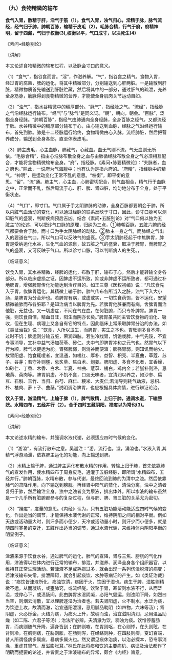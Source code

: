 ### （九）食物精微的输布

**食气入胃，散精于肝，淫气于筋（1）。食气入胃，浊气归心，淫精于脉，脉气流经，经气归于肺，肺朝百脉，输精于皮毛（2）。毛脉合精，行气于府，府精神明，留于四藏，气归于权衡(3),权衡以平，气口成寸，以决死生(4)**

《素问•经脉别论》

〔讲解〕

本文论述食物精微的输布过程，以及脉会寸口的意义。

（1）“食气”，指谷食而言。“淫”，作滋养解。“气”，指谷食之精气。食物入胃，经过胃的腐熟，脾的运化，将其中精微部分，分别输送到心肝两脏。一是输散到肝脏，精微物质首先输送到肝脏贮藏，然后将其中的一部分，通过肝气的疏泄，充养全身筋脉，筋脉得到食物精微的营养，才能使全身肌肉关节运动自如。

（2）“浊气”，指水谷精微中的稠厚部分。“脉气”，指经脉之气。“流经”，指经脉之气沿经脉运行输布。“经气”与“脉气”是同义词。“朝”，朝向，朝会。“百脉”，泛指全身经脉。“肺朝百脉”，指经气由肺通向全身经脉，全身百脉之经气，又都流经于肺。水谷精微中的稠厚部分输布于心，由心输送到血脉，经脉之气沿经运行输布，首先到肺。肺是十二经脉运行始终，食物精微由心入脉，流经肺脏，然后把营养成分，输送到全身各部，直至体表皮毛。

（3）肺主皮毛，心主血脉，肺藏气，心藏血。血无气则不流，气无血则无所依。“毛脉合精”，指由心沿脉布散全身之血与由肺循经脉布散全身之气必须相互配合，才能将食物精微输布全身。“府”，指经脉。《素问•脉要精微论》：“夫脉者，血之府也。”除此，一说府为气海膻中；也有认为是指六府的。“府精”，指经脉中的精气。“神明”，是运动变化正常不乱的意思。“权衡”，即平衡的意思。“留”，“流”通。肺主气，心主血，心肺密切配合，则气血相合，精气行于血脉之中，正常而不乱，然后周流于心、肝、脾、肾四脏，均匀地分布于全身，处于平衡状态。

（4）“气口”，即寸口。气口属于手太阴肺脉的动肺，全身百脉都要朝会于肺，所以内脏气血活动的变化，可以通过经脉的联系反映于寸口，因此，诊寸口脉可以测知脏气的盛衰，判断疾病预后吉凶。结合《素问•五脏别论》对“气口何以独为五脏主”的论述，可以把诊气口脉的原理，归纳为三点，①肺朝百脉，五脏六腑的经气都要会合于肺，而寸口为手太阴肺经的动脉。②肺主一身之气，而肺经之气出入的要道在气口，所以气口可以反映气的盛衰。③手太阴肺经起于中焦脾胃，脾胃是受纳运化水谷，生化气血的源泉，故五脏之气的盛衰，取决于脾胃，而脾胃之气的盛衰，又可反映于气口。所以诊寸口脉，可以判断病人的生死。，

〔临证意义〕

饮食入胃，其水谷精微，经脾的运化，布散于肝，输布于心，然后才能转输全身各部分。所以临床虚损之证，因脾虚不运所致，抑或非脾虚不运所致者，都可通过补地脾胃，增强脾胃传化功能达到治疗目的。如王三尊《医权初编》说：“凡饮食先入于胃，俟脾胃运化，其精微上输于肺，肺气传布各所当入之脏，浊气下入大小肠，是脾胃为分金炉也。若脾胃有病，或虚或实，一切饮食药饵，皆不运化，安望精微输肺而布各脏耶？是知治病当以脾胃为先。若脾胃他脏兼而有病，舍脾胃而治他脏，无益也。又一切虚症，不问在气在血，在何脏腑，而只专补脾胃。脾胃一强，则饮食自倍，精血日旺，阳生而阴亦长矣。”脾胃虽共同主管饮食物的消化、吸收，但在生理、病理上又各自有它的特点，因此临床上常采取脾胃分治的办法。如《类证治裁》说：“饮食，人所以卫生，而脾胃，实生之本也。胃旺则多食不滞，过时不饥；脾运则分输五脏，荣润四肢。若生冷戕胃，饥饱戕脾，中气先馁，不宜专事消导，宜补中益气汤加茯苓、砂仁。夫中气即脾胃冲和之元气也。然胃气以下行为顺，脾气以健运为能。胃强脾弱，则消谷而便溏；脾强胃弱，则知饥而纳少。故胃阳虚、饱食辄嗳者，宜温通，如橘红、厚朴、益智、枳壳、半夏曲，草蔻、苏子、谷芽；若守补则壅，忌炙草、焦白术、炮姜。脾阳虚、多食不化者，宜香燥，如砂仁、丁香、木香、白术、半夏、神曲、薏苡、橘白，鸡内金；若腻补则滞，忌地黄、萸肉等。脾胃阴虚，不饥不食，口淡无味者，宜清润以养之，如沙参、扁豆、石斛、玉竹、当归、白芍、麻仁、粳米、大麦仁;若消导则耗气劫液，忌枳、朴、楂肉、萝卜子、曲蘖。”说明调治脾胃，也应根据具体病情，进行辨证论治。

**饮入于胃，游溢精气，上输于脾（1），脾气散精，上归于肺，通调水道，下输膀胱。水精四布，五经并行（2）。合于四时五藏阴阳，揆度以为常也(3)。**

《素问•经脉别论》

〔讲解〕

本文论述水精的输布，并强调水液代谢，必须适应四时气候的变化。

（1）“游溢”，有流行散布之意。吴邕注：“游，流行也。溢，涌溢也。”水液入胃,其精气浮游涌泄，依靠脾主运化的功能，向上输送到脾。

（2）水精上输于脾，通过脾主运化布散水精的作用，转输上归于肺，首先依靠肺气的宣发作用，使水精四布于周身皮毛，通灌于五脏经脉，即所谓“水精四布，五经并行。”肺朝百脉，水精布散，参与代谢，最终回流到肺的为清中之浊。然后依靠肺气的肃降作用，向下输送到膀胱。再经肾中阳气的蒸化，清浊分离，浊中之清者复归于肺，然后输注全身。浊中之浊者变为尿液，排出体外。所以水液的输布虽然是一个几乎所有脏腑都参与的复杂过程，但与肺、脾、肾三脏的关系尤为密切。

（3）“揆度”，度量的意思。《内经》认为，只有五脏功能活动能适应四时气候的变化，作出适当的调节，才能保持水液代谢的正常，维持阴阳之间的相对平衡。例如天热或活动量大时，则汗多而小便少，天冷或活动量小时，则汗少而小便多，就是随四时寒暑的变迁，五脏作出适当的调节，通过水液代谢，来维持体内阴阳平衡的明显例子。

〔临证意义〕

津液来源于饮食水谷，通过脾气的运化，肺气的宣降，肾与三焦、膀胱的气化作用，津液得以在体内进行正常的输布，排泄，并滋养、润泽全身各个组织器官，以维持其正常生理活动。若津液不足或耗损过多，就会出现一系列伤津脱液的病变；若津液输布失常，排泄障碍，就会引起痰饮、水肿等病证的产生。如《类证治裁》说：“痰饮皆津液所化，痰浊饮清，痰因于火，饮因于湿也。痰生于脾，湿胜则精微不运，从而凝结，或壅肺窍，或流经隧。饮聚于胃，寒留则水液不行，从而泛滥，或停心下，或渍肠间，此由脾胃水湿阴凝，必阳气健运，则浊阴下降，如烈曰当空，则烟云消散，宜以理脾逐湿为治者也。若夫肾阳虚，火不制水，水泛为痰，为饮逆上攻，故清而澈，治宜通阳泄湿，忌用腻品助阴（如四物，六味等汤）；肾阴虚，火必烁金，火结为痰，为痰火上升，故稠而浊，治宜滋阴清润，忌用温品助燥（如二陈、六君子等汤）；治法所必辨。夫清澈为饮，稠浊为痰。饮惟停蓄肠胃，而痰则随气升降，遍身皆到；在肺则咳，在胃则呕，在心则悸，在头则眩，在背则冷，在胸则痞，在胁则胀，在肠则泻，在经络则肿，在四肢则痹，变幻百端，昔人所谓怪病多属痰，暴病多属火也。然又谓见痰休治痰，以治必探本，恐专事消涤，重虚其胃气，反滋膨胀耳。”林氏在此将痰和饮的主要病机、病证及治法都作了明确而扼要的论述，并皆责之于津液输布的异常，颇合《内经》旨意。